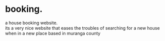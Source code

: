 # booking.
a house booking website.        
      its a very nice website that eases the troubles of searching for a new house when in a new place
      based in muranga county    
                             
            
                   
               
                                
   
    
     
      
